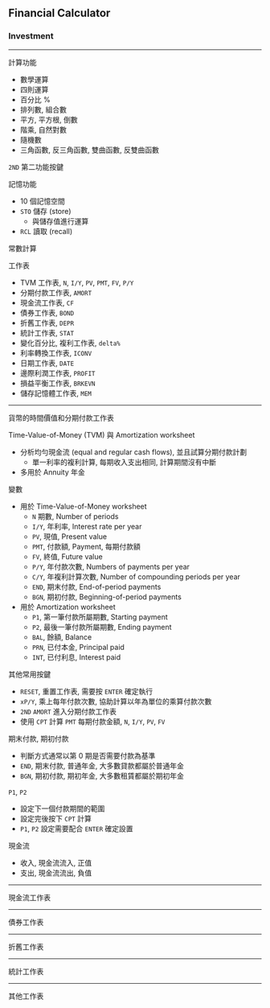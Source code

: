 ## Financial Calculator

### Investment

---

計算功能

- 數學運算
- 四則運算
- 百分比 %
- 排列數, 組合數
- 平方, 平方根, 倒數
- 階乘, 自然對數
- 隨機數
- 三角函數, 反三角函數, 雙曲函數, 反雙曲函數

`2ND` 第二功能按鍵

記憶功能

- 10 個記憶空間
- `STO` 儲存 (store)
  - 與儲存值進行運算
- `RCL` 讀取 (recall)

常數計算

工作表

- TVM 工作表, `N`, `I/Y`, `PV`, `PMT`, `FV`, `P/Y`
- 分期付款工作表, `AMORT`
- 現金流工作表, `CF`
- 債券工作表, `BOND`
- 折舊工作表, `DEPR`
- 統計工作表, `STAT`
- 變化百分比, 複利工作表, `delta%`
- 利率轉換工作表, `ICONV`
- 日期工作表, `DATE`
- 邊際利潤工作表, `PROFIT`
- 損益平衡工作表, `BRKEVN`
- 儲存記憶體工作表, `MEM`

---

貨幣的時間價值和分期付款工作表

Time-Value-of-Money (TVM) 與 Amortization worksheet

- 分析均勻現金流 (equal and regular cash flows), 並且試算分期付款計劃
  - 單一利率的複利計算, 每期收入支出相同, 計算期間沒有中斷
- 多用於 Annuity 年金

變數

- 用於 Time-Value-of-Money worksheet
  - `N` 期數, Number of periods
  - `I/Y`, 年利率, Interest rate per year
  - `PV`, 現值, Present value
  - `PMT`, 付款額, Payment, 每期付款額
  - `FV`, 終值, Future value
  - `P/Y`, 年付款次數, Numbers of payments per year
  - `C/Y`, 年複利計算次數, Number of compounding periods per year
  - `END`, 期末付款, End-of-period payments
  - `BGN`, 期初付款, Beginning-of-period payments
- 用於 Amortization worksheet
  - `P1`, 第一筆付款所屬期數, Starting payment
  - `P2`, 最後一筆付款所屬期數, Ending payment
  - `BAL`, 餘額, Balance
  - `PRN`, 已付本金, Principal paid
  - `INT`, 已付利息, Interest paid

其他常用按鍵

- `RESET`, 重置工作表, 需要按 `ENTER` 確定執行
- `xP/Y`, 乘上每年付款次數, 協助計算以年為單位的乘算付款次數
- `2ND` `AMORT` 進入分期付款工作表
- 使用 `CPT` 計算 `PMT` 每期付款金額, `N`, `I/Y`, `PV`, `FV`

期末付款, 期初付款

- 判斷方式通常以第 0 期是否需要付款為基準
- `END`, 期末付款, 普通年金, 大多數貸款都屬於普通年金
- `BGN`, 期初付款, 期初年金, 大多數租賃都屬於期初年金

`P1`, `P2`

- 設定下一個付款期間的範圍
- 設定完後按下 `CPT` 計算
- `P1`, `P2` 設定需要配合 `ENTER` 確定設置

現金流

- 收入, 現金流流入, 正值
- 支出, 現金流流出, 負值

---

現金流工作表

---

債券工作表

---

折舊工作表

---

統計工作表

---

其他工作表

